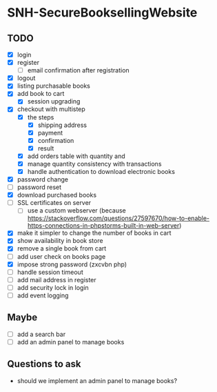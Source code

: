# SNH-SecureBooksellingWebsite

## TODO
- [x] login
- [x] register
  - [ ] email confirmation after registration
- [x] logout
- [x] listing purchasable books
- [x] add book to cart
  - [X] session upgrading
- [X] checkout with multistep
  - [X] the steps
      - [X] shipping address
      - [X] payment
      - [X] confirmation
      - [X] result
  - [X] add orders table with quantity and
  - [X] manage quantity consistency with transactions
  - [X] handle authentication to download electronic books
- [X] password change
- [ ] password reset
- [X] download purchased books
- [ ] SSL certificates on server
  - [ ] use a custom webserver (because https://stackoverflow.com/questions/27597670/how-to-enable-https-connections-in-phpstorms-built-in-web-server)
- [X] make it simpler to change the number of books in cart
- [X] show availability in book store
- [X] remove a single book from cart
- [ ] add user check on books page 
- [X] impose strong password (zxcvbn php)
- [ ] handle session timeout
- [ ] add mail address in register
- [ ] add security lock in login 
- [ ] add event logging 

## Maybe
- [ ] add a search bar
- [ ] add an admin panel to manage books

## Questions to ask

- should we implement an admin panel to manage books?
